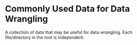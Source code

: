 Commonly Used Data for Data Wrangling
=====================================

A collection of data that may be useful for data wrangling. 
Each file/directory in the root is independent.
